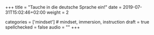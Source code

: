 +++
title = "Tauche in die deutsche Sprache ein!"
date =  2019-07-31T15:02:46+02:00
weight = 2

categories = ['mindset'] # mindset, immersion, instruction
draft = true
spellchecked = false
audio = ""
+++
